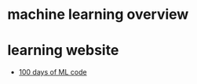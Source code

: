 # machine learning overview

# learning website

  - [100 days of ML code](https://github.com/Avik-Jain/100-Days-Of-ML-Code )
